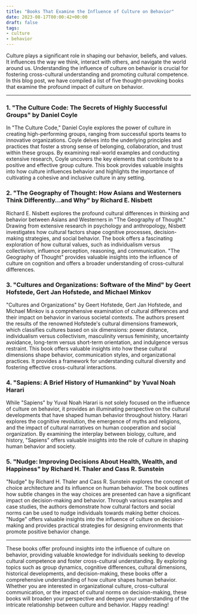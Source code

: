 ```yaml
---
title: "Books That Examine the Influence of Culture on Behavior"
date: 2023-08-17T00:00:42+00:00
draft: false
tags:
- culture
- behavior
---
```


Culture plays a significant role in shaping our behavior, beliefs, and values. It influences the way we think, interact with others, and navigate the world around us. Understanding the influence of culture on behavior is crucial for fostering cross-cultural understanding and promoting cultural competence. In this blog post, we have compiled a list of five thought-provoking books that examine the profound impact of culture on behavior.

---

### 1. "The Culture Code: The Secrets of Highly Successful Groups" by Daniel Coyle

In "The Culture Code," Daniel Coyle explores the power of culture in creating high-performing groups, ranging from successful sports teams to innovative organizations. Coyle delves into the underlying principles and practices that foster a strong sense of belonging, collaboration, and trust within these groups. By examining real-world examples and conducting extensive research, Coyle uncovers the key elements that contribute to a positive and effective group culture. This book provides valuable insights into how culture influences behavior and highlights the importance of cultivating a cohesive and inclusive culture in any setting.

### 2. "The Geography of Thought: How Asians and Westerners Think Differently...and Why" by Richard E. Nisbett

Richard E. Nisbett explores the profound cultural differences in thinking and behavior between Asians and Westerners in "The Geography of Thought." Drawing from extensive research in psychology and anthropology, Nisbett investigates how cultural factors shape cognitive processes, decision-making strategies, and social behavior. The book offers a fascinating exploration of how cultural values, such as individualism versus collectivism, influence perception, reasoning, and communication. "The Geography of Thought" provides valuable insights into the influence of culture on cognition and offers a broader understanding of cross-cultural differences.

### 3. "Cultures and Organizations: Software of the Mind" by Geert Hofstede, Gert Jan Hofstede, and Michael Minkov

"Cultures and Organizations" by Geert Hofstede, Gert Jan Hofstede, and Michael Minkov is a comprehensive examination of cultural differences and their impact on behavior in various societal contexts. The authors present the results of the renowned Hofstede's cultural dimensions framework, which classifies cultures based on six dimensions: power distance, individualism versus collectivism, masculinity versus femininity, uncertainty avoidance, long-term versus short-term orientation, and indulgence versus restraint. This book offers valuable insights into how these cultural dimensions shape behavior, communication styles, and organizational practices. It provides a framework for understanding cultural diversity and fostering effective cross-cultural interactions.

### 4. "Sapiens: A Brief History of Humankind" by Yuval Noah Harari

While "Sapiens" by Yuval Noah Harari is not solely focused on the influence of culture on behavior, it provides an illuminating perspective on the cultural developments that have shaped human behavior throughout history. Harari explores the cognitive revolution, the emergence of myths and religions, and the impact of cultural narratives on human cooperation and social organization. By examining the interplay between biology, culture, and history, "Sapiens" offers valuable insights into the role of culture in shaping human behavior and society.

### 5. "Nudge: Improving Decisions About Health, Wealth, and Happiness" by Richard H. Thaler and Cass R. Sunstein

"Nudge" by Richard H. Thaler and Cass R. Sunstein explores the concept of choice architecture and its influence on human behavior. The book outlines how subtle changes in the way choices are presented can have a significant impact on decision-making and behavior. Through various examples and case studies, the authors demonstrate how cultural factors and social norms can be used to nudge individuals towards making better choices. "Nudge" offers valuable insights into the influence of culture on decision-making and provides practical strategies for designing environments that promote positive behavior change.

---

These books offer profound insights into the influence of culture on behavior, providing valuable knowledge for individuals seeking to develop cultural competence and foster cross-cultural understanding. By exploring topics such as group dynamics, cognitive differences, cultural dimensions, historical developments, and decision-making, these books offer a comprehensive understanding of how culture shapes human behavior. Whether you are interested in organizational culture, cross-cultural communication, or the impact of cultural norms on decision-making, these books will broaden your perspective and deepen your understanding of the intricate relationship between culture and behavior. Happy reading!